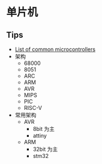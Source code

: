 # 单片机

## Tips
* [List of common microcontrollers](https://en.wikipedia.org/wiki/List_of_common_microcontrollers)
* 架构
  * 68000
  * 8051
  * ARC
  * ARM
  * AVR
  * MIPS
  * PIC
  * RISC-V
* 常用架构
  * AVR
    * 8bit 为主
    * attiny
  * ARM
    * 32bit 为主
    * stm32
